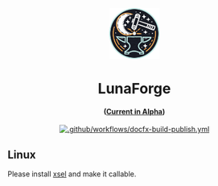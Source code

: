<p align="center" width="50%">
    <img width="20%" src="https://raw.githubusercontent.com/AtaeKurri/LunaForge/main/LunaForge/Images/Icon.png">
</p><h1 align="center">LunaForge</h1>
<h4 align="center">

([Current in Alpha](https://github.com/RyannThi/LuaSTG-Editor-Sharp-X/releases))

</h4>

<div align="center">
    
[![.github/workflows/docfx-build-publish.yml](https://github.com/AtaeKurri/LunaForge/actions/workflows/docfx-build-publish.yml/badge.svg)](https://github.com/AtaeKurri/LunaForge/actions/workflows/docfx-build-publish.yml)

</div>

## Linux

Please install [xsel](https://github.com/kfish/xsel) and make it callable.